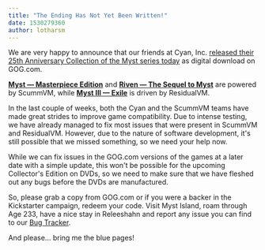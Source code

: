 ```yaml
---
title: "The Ending Has Not Yet Been Written!"
date: 1530279360
author: lotharsm
---
```


We are very happy to announce that our friends at Cyan, Inc. [released their 25th Anniversary Collection of the Myst series today](https://www.gog.com/news/release_myst_iii_exile_myst_iv_revelation?pp=22d200f8670dbdb3e253a90eee5098477c95c23d) as digital download on GOG.com.

**[Myst — Masterpiece Edition](https://www.gog.com/game/myst_masterpiece_edition?pp=22d200f8670dbdb3e253a90eee5098477c95c23d)** and **[Riven — The Sequel to Myst](https://www.gog.com/game/riven_the_sequel_to_myst?pp=22d200f8670dbdb3e253a90eee5098477c95c23d)** are powered by ScummVM, while **[Myst III — Exile](https://www.gog.com/game/myst_3_exile?pp=22d200f8670dbdb3e253a90eee5098477c95c23d)** is driven by ResidualVM.

In the last couple of weeks, both the Cyan and the ScummVM teams have made great strides to improve game compatibility. Due to intense testing, we have already managed to fix most issues that were present in ScummVM and ResidualVM. However, due to the nature of software development, it's still possible that we missed something, so we need your help now.

While we can fix issues in the GOG.com versions of the games at a later date with a simple update, this won't be possible for the upcoming Collector's Edition on DVDs, so we need to make sure that we have fleshed out any bugs before the DVDs are manufactured.

So, please grab a copy from GOG.com or if you were a backer in the Kickstarter campaign, redeem your code. Visit Myst Island, roam through Age 233, have a nice stay in Releeshahn and report any issue you can find to our [Bug Tracker](http://bugs.scummvm.org/).

And please... bring me the blue pages!
